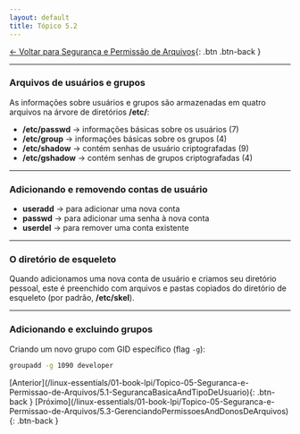 ```yaml
---
layout: default 
title: Tópico 5.2
---
```


[← Voltar para Segurança e Permissão de Arquivos](/linux-essentials/01-book-lpi/Topico-05-Seguranca-e-Permissao-de-Arquivos/){: .btn .btn-back }

---

### Arquivos de usuários e grupos

As informações sobre usuários e grupos são armazenadas em quatro arquivos na árvore de diretórios **/etc/**:

- **/etc/passwd** → informações básicas sobre os usuários (7)
- **/etc/group** → informações básicas sobre os grupos (4)
- **/etc/shadow** → contém senhas de usuário criptografadas (9)
- **/etc/gshadow** → contém senhas de grupos criptografadas (4)

---

### Adicionando e removendo contas de usuário

- **useradd** → para adicionar uma nova conta
- **passwd** → para adicionar uma senha à nova conta
- **userdel** → para remover uma conta existente

---

### O diretório de esqueleto

Quando adicionamos uma nova conta de usuário e criamos seu diretório pessoal, este é preenchido com arquivos e pastas copiados do diretório de esqueleto (por padrão, **/etc/skel**).

---

### Adicionando e excluindo grupos

Criando um novo grupo com GID específico (flag `-g`):

```sh
groupadd -g 1090 developer
```

<div class="nav-buttons">
  [Anterior](/linux-essentials/01-book-lpi/Topico-05-Seguranca-e-Permissao-de-Arquivos/5.1-SegurancaBasicaAndTipoDeUsuario){: .btn-back }
  [Próximo](/linux-essentials/01-book-lpi/Topico-05-Seguranca-e-Permissao-de-Arquivos/5.3-GerenciandoPermissoesAndDonosDeArquivos){: .btn-back }
</div>

